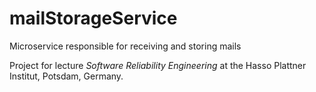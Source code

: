 # mailStorageService
Microservice responsible for receiving and storing mails

Project for lecture _Software Reliability Engineering_ at the Hasso Plattner Institut, Potsdam, Germany.

